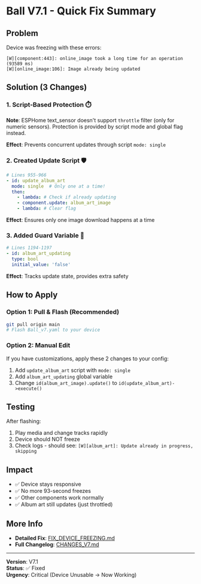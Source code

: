 # Ball V7.1 - Quick Fix Summary

## Problem
Device was freezing with these errors:
```
[W][component:443]: online_image took a long time for an operation (93589 ms)
[W][online_image:106]: Image already being updated
```

## Solution (3 Changes)

### 1. Script-Based Protection ⏱️
**Note**: ESPHome text_sensor doesn't support `throttle` filter (only for numeric sensors).
Protection is provided by script mode and global flag instead.

**Effect**: Prevents concurrent updates through script `mode: single`

### 2. Created Update Script 🛡️
```yaml
# Lines 955-966
- id: update_album_art
  mode: single  # Only one at a time!
  then:
    - lambda: # Check if already updating
    - component.update: album_art_image
    - lambda: # Clear flag
```
**Effect**: Ensures only one image download happens at a time

### 3. Added Guard Variable 🚦
```yaml
# Lines 1194-1197
- id: album_art_updating
  type: bool
  initial_value: 'false'
```
**Effect**: Tracks update state, provides extra safety

## How to Apply

### Option 1: Pull & Flash (Recommended)
```bash
git pull origin main
# Flash Ball_v7.yaml to your device
```

### Option 2: Manual Edit
If you have customizations, apply these 2 changes to your config:
1. Add `update_album_art` script with `mode: single`
2. Add `album_art_updating` global variable
3. Change `id(album_art_image).update()` to `id(update_album_art)->execute()`

## Testing
After flashing:
1. Play media and change tracks rapidly
2. Device should NOT freeze
3. Check logs - should see: `[W][album_art]: Update already in progress, skipping`

## Impact
- ✅ Device stays responsive
- ✅ No more 93-second freezes
- ✅ Other components work normally
- ✅ Album art still updates (just throttled)

## More Info
- **Detailed Fix**: [FIX_DEVICE_FREEZING.md](./FIX_DEVICE_FREEZING.md)
- **Full Changelog**: [CHANGES_V7.md](./CHANGES_V7.md)

---

**Version**: V7.1  
**Status**: ✅ Fixed  
**Urgency**: Critical (Device Unusable → Now Working)
